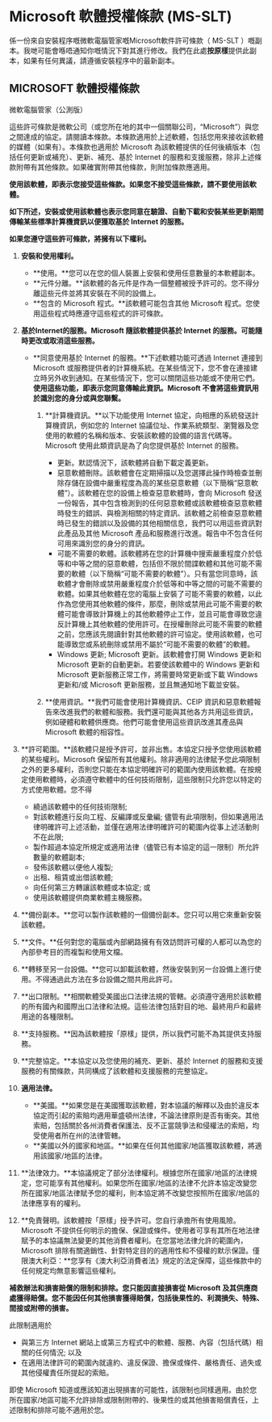 # Microsoft 軟體授權條款 (MS-SLT)

係一份來自安裝程序嘅微軟電腦管家嘅Microsoft軟件許可條款（ MS-SLT ）嘅副本。我哋可能會喺唔通知你嘅情況下對其進行修改。我們在此處**按原樣**提供此副本，如果有任何異議，請遵循安裝程序中的最新副本。

## MICROSOFT 軟體授權條款

微軟電腦管家（公測版）

這些許可條款是微軟公司（或您所在地的其中一個關聯公司，“Microsoft”）與您之間達成的協定。請閱讀本條款。本條款適用於上述軟體，包括您用來接收該軟體的媒體（如果有）。本條款也適用於 Microsoft 為該軟體提供的任何後續版本（包括任何更新或補充）、更新、補充、基於 Internet 的服務和支援服務，除非上述條款附帶有其他條款。如果確實附帶其他條款，則附加條款應適用。

**使用該軟體，即表示您接受這些條款。如果您不接受這些條款，請不要使用該軟體。**

**如下所述，安裝或使用該軟體也表示您同意在驗證、自動下載和安裝某些更新期間傳輸某些標準計算機資訊以便獲取基於 Internet 的服務。**

**如果您遵守這些許可條款，將擁有以下權利。**

1. **安裝和使用權利。**

    - **使用。**您可以在您的個人裝置上安裝和使用任意數量的本軟體副本。
    - **元件分離。**該軟體的各元件是作為一個整體被授予許可的。您不得分離這些元件並將其安裝在不同的設備上。
    - **包含的 Microsoft 程式。**該軟體可能包含其他 Microsoft 程式。您使用這些程式時應遵守這些程式的許可條款。

2. **基於Internet的服務。Microsoft 隨該軟體提供基於 Internet 的服務。可能隨時更改或取消這些服務。**

    - **同意使用基於 Internet 的服務。**下述軟體功能可透過 Internet 連接到 Microsoft 或服務提供者的計算機系統。在某些情況下，您不會在連接建立時另外收到通知。在某些情況下，您可以關閉這些功能或不使用它們。**使用這些功能，即表示您同意傳輸此資訊。Microsoft 不會將這些資訊用於識別您的身分或與您聯繫。**

        1. **計算機資訊。**以下功能使用 Internet 協定，向相應的系統發送計算機資訊，例如您的 Internet 協議位址、作業系統類型、瀏覽器及您使用的軟體的名稱和版本、安裝該軟體的設備的語言代碼等。Microsoft 使用此類資訊是為了向您提供基於 Internet 的服務。

            - 更新。默認情況下，該軟體將自動下載定義更新。
            - 惡意軟體刪除。該軟體會在定期掃描以及您選擇此操作時檢查並刪除存儲在設備中嚴重程度為高的某些惡意軟體（以下簡稱“惡意軟體”）。該軟體在您的設備上檢查惡意軟體時，會向 Microsoft 發送一份報告，其中包含檢測到的任何惡意軟體或該軟體檢查惡意軟體時發生的錯誤、與檢測相關的特定資訊、該軟體之前檢查惡意軟體時已發生的錯誤以及設備的其他相關信息，我們可以用這些資訊對此產品及其他 Microsoft 產品和服務進行改進。報告中不包含任何可用來識別您的身分的資訊。
            - 可能不需要的軟體。該軟體將在您的計算機中搜索嚴重程度介於低等和中等之間的惡意軟體，包括但不限於間諜軟體和其他可能不需要的軟體（以下簡稱“可能不需要的軟體”）。只有當您同意時，該軟體才會刪除或禁用嚴重程度介於低等和中等之間的可能不需要的軟體。如果其他軟體在您的電腦上安裝了可能不需要的軟體，以此作為您使用其他軟體的條件，那麼，刪除或禁用此可能不需要的軟體可能會導致計算機上的其他軟體停止工作，並且可能會導致您違反計算機上其他軟體的使用許可。在授權刪除此可能不需要的軟體之前，您應該先閱讀針對其他軟體的許可協定。使用該軟體，也可能導致您或系統刪除或禁用不屬於“可能不需要的軟體”的軟體。
            - Windows 更新; Microsoft 更新。該軟體會打開 Windows 更新和 Microsoft 更新的自動更新。若要使該軟體中的 Windows 更新和 Microsoft 更新服務正常工作，將需要時常更新或下載 Windows 更新和/或 Microsoft 更新服務，並且無通知地下載並安裝。

        2. **使用資訊。**我們可能會使用計算機資訊、CEIP 資訊和惡意軟體報告來改進我們的軟體和服務。我們還可能與其他各方共用這些資訊，例如硬體和軟體供應商。他們可能會使用這些資訊改進其產品與 Microsoft 軟體的相容性。

3. **許可範圍。**該軟體只是授予許可，並非出售。本協定只授予您使用該軟體的某些權利。Microsoft 保留所有其他權利。除非適用的法律賦予您此項限制之外的更多權利，否則您只能在本協定明確許可的範圍內使用該軟體。在按規定使用軟體時，必須遵守軟體中的任何技術限制，這些限制只允許您以特定的方式使用軟體。您不得

    - 繞過該軟體中的任何技術限制;
    - 對該軟體進行反向工程、反編譯或反彙編; 儘管有此項限制，但如果適用法律明確許可上述活動，並僅在適用法律明確許可的範圍內從事上述活動則不在此限;
    - 製作超過本協定所規定或適用法律（儘管已有本協定的這一限制）所允許數量的軟體副本;
    - 發佈該軟體以便他人複製;
    - 出租、租賃或出借該軟體;
    - 向任何第三方轉讓該軟體或本協定; 或
    - 使用該軟體提供商業軟體主機服務。

4. **備份副本。**您可以製作該軟體的一個備份副本。您只可以用它來重新安裝該軟體。

5. **文件。**任何對您的電腦或內部網路擁有有效訪問許可權的人都可以為您的內部參考目的而複製和使用文檔。

6. **轉移至另一台設備。**您可以卸載該軟體，然後安裝到另一台設備上進行使用。不得通過此方法在多台設備之間共用此許可。

7. **出口限制。**相關軟體受美國出口法律法規的管轄。必須遵守適用於該軟體的所有國內和國際出口法律和法規。這些法律包括對目的地、最終用戶和最終用途的各種限制。

8. **支持服務。**因為該軟體按「原樣」提供，所以我們可能不為其提供支持服務。

9. **完整協定。**本協定以及您使用的補充、更新、基於 Internet 的服務和支援服務的有關條款，共同構成了該軟體和支援服務的完整協定。

10. **適用法律。**

    - **美國。**如果您是在美國獲取該軟體，對本協議的解釋以及由於違反本協定而引起的索賠均適用華盛頓州法律，不論法律原則是否有衝突。其他索賠，包括關於各州消費者保護法、反不正當競爭法和侵權法的索賠，均受使用者所在州的法律管轄。
    - **美國以外的國家和地區。**如果在任何其他國家/地區獲取該軟體，將適用該國家/地區的法律。

11. **法律效力。**本協議規定了部分法律權利。根據您所在國家/地區的法律規定，您可能享有其他權利。如果您所在國家/地區的法律不允許本協定改變您所在國家/地區法律賦予您的權利，則本協定將不改變您按照所在國家/地區的法律應享有的權利。

12. **免責聲明。該軟體按「原樣」授予許可。您自行承擔所有使用風險。Microsoft 不提供任何明示的擔保、保證或條件。使用者可享有其所在地法律賦予的本協議無法變更的其他消費者權利。在您當地法律允許的範圍內，Microsoft 排除有關適銷性、針對特定目的的適用性和不侵權的默示保證。僅限澳大利亞：**您享有《澳大利亞消費者法》規定的法定保障，這些條款中的任何規定均無意影響這些權利。

**補救辦法和損害賠償的限制和排除。您只能因直接損害從 Microsoft 及其供應商處獲得賠償。您不能因任何其他損害獲得賠償，包括後果性的、利潤損失、特殊、間接或附帶的損害。**

此限制適用於

- 與第三方 Internet 網站上或第三方程式中的軟體、服務、內容（包括代碼）相關的任何情況; 以及
- 在適用法律許可的範圍內就違約、違反保證、擔保或條件、嚴格責任、過失或其他侵權責任所提起的索賠。

即使 Microsoft 知道或應該知道出現損害的可能性，該限制也同樣適用。由於您所在國家/地區可能不允許排除或限制附帶的、後果性的或其他損害賠償責任，上述限制和排除可能不適用於您。
